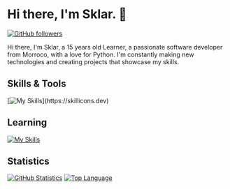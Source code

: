# Hi there, I'm Sklar. 👋
[![GitHub followers](https://img.shields.io/github/followers/skl2rr?style=social)](https://github.com/skl2rr)

Hi there, I'm Sklar, a 15 years old Learner, a passionate software developer from Morroco, with a love for Python. I'm constantly making new technologies and creating projects that showcase my skills.

## Skills & Tools
[![My Skills](https://skillicons.dev/icons?i=js,html,css,nodejs,mongodb,vscode,git,github,)](https://skillicons.dev)

## Learning
[![My Skills](https://skillicons.dev/icons?i=py)](https://skillicons.dev)

## Statistics
[![GitHub Statistics](https://github-readme-stats.vercel.app/api?username=YourGitHubUsername&show_icons=true&theme=dark)](https://github.com/YourGitHubUsername)
[![Top Language](https://github-readme-stats.vercel.app/api/top-langs/?username=skl2rr&layout=compact&theme=dark)](https://github.com/skl2rr)
